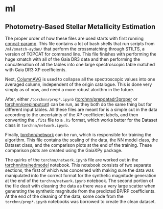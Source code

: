 # ml
## Photometry-Based Stellar Metallicity Estimation

The proper order of how these files are used starts with first running [concat-paramp](concat-paramp.ipynb). This file contains a lot of bash shells that run scripts from `/ml/xmatch-aydan/` that perform the crossmatching through STILTS, a version of TOPCAT for command line. This file finishes with performing the huge xmatch with all of the Gaia DR3 data and then performing the concatenation of all the tables into one large spectroscopic table matched with Gaia DR3 XP coefficients.

Next, [ColumnAVG](aydanmckay/ml/ColumnAVG.ipynb) is used to collapse all the spectroscopic values into one averaged column, independent of the origin catalogue. This is done very simply as of now, and need a more robust alorithm in the future.

After, either `/torchnn/prep*.ipynb` ([torchnn/prepdatadr3proper](aydanmckay/ml/torchnn/prepdatadr3proper.ipynb) or [torchnn/prepinputcat](aydanmckay/ml/torchnn/prepinputcat.ipynb)) can be run, as they both do the same thing but for different input tables. All these files are meant for is a simple cut in the data according to the uncertainty of the XP coefficient labels, and then converting the `.fits` file to a `.h5` format, which works better for the Dataset class in `torchnn/network.ipynb`.

Finally, [torchnn/network](aydanmckay/ml/torchnn/network.ipynb) can be run, which is responsible for training the algorithm. This file contains the scaling of the data, the NN model class, the Dataset class, and the comparison plots at the end of the training. These comparison plots are created using the GaiaXPy package.

The quirks of the `torchnn/network.ipynb` file are worked out in the [torchnn/trainedmodel](aydanmckay/ml/torchnn/trainedmodel.ipynb) notebook. This notebook consists of two separate sections, the first of which was concerned with making sure the data was manipulated into the correct format for the synthetic magnitude generation at the end of the `torchnn/network.ipynb` notebook. The second portion of the file dealt with cleaning the data as there was a very large scatter when generating the synthetic magnitude from the predicted BP/RP coefficients. At the end of the cleaning of the data, some code from the `torchnn/prep*.ipynb` notebooks was borrowed to create the clean dataset.
